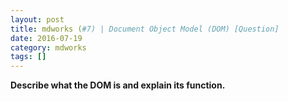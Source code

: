 ```yaml
---
layout: post
title: mdworks (#7) | Document Object Model (DOM) [Question]
date: 2016-07-19
category: mdworks
tags: []
---
```


**Describe what the DOM is and explain its function.**

